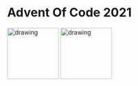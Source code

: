 # Advent Of Code 2021

<div>
  <img src="https://imgur.com/iN8jNUJ.png" alt="drawing" height="120"/>
  <img src="https://upload.wikimedia.org/wikipedia/commons/thumb/0/05/Go_Logo_Blue.svg/1200px-Go_Logo_Blue.svg.png" alt="drawing" height="120"/>
<div>